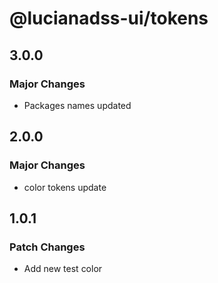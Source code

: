 # @lucianadss-ui/tokens

## 3.0.0

### Major Changes

- Packages names updated

## 2.0.0

### Major Changes

- color tokens update

## 1.0.1

### Patch Changes

- Add new test color
